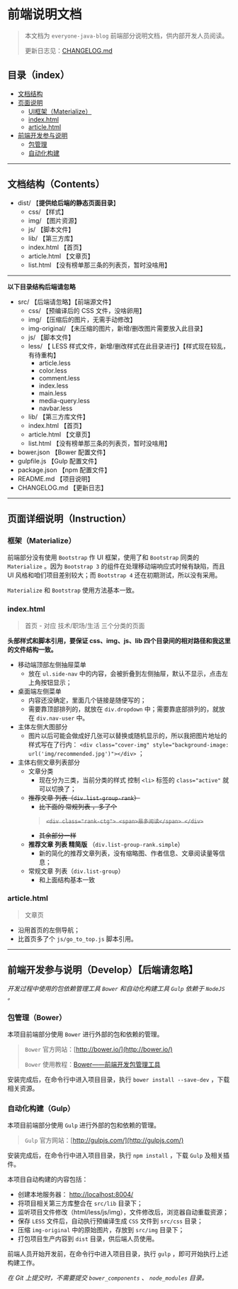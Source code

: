 # 前端说明文档

> 本文档为 `everyone-java-blog` 前端部分说明文档，供内部开发人员阅读。
> 
> 更新日志见：[CHANGELOG.md](https://github.com/xiaolongzuo/everyone-java-blog/blob/master/blog-front/README.md)

## 目录（index）

* [文档结构](#contents)
* [页面说明](#instruction)
    - [UI框架（Materialize）](#materialize)
    - [index.html](#indexhtml)
    - [article.html](#articlehtml)
* [前端开发参与说明](#develop)
    - [包管理](#bower)
    - [自动化构建](#gulp)


-----------------------------------------------------------------


## 文档结构（Contents）

* dist/                         【**提供给后端的静态页面目录**】
    - css/                      【样式】
    - img/                      【图片资源】
    - js/                       【脚本文件】
    - lib/                      【第三方库】
    - index.html                【首页】
    - article.html              【文章页】
    - list.html                 【没有榜单那三条的列表页，暂时没啥用】


-----------------------------------------------------------------


**以下目录结构后端请忽略**

* src/                          【后端请忽略】【前端源文件】
    - css/                      【预编译后的 CSS 文件，没啥卵用】
    - img/                      【压缩后的图片，无需手动修改】
    - img-original/             【未压缩的图片，新增/删改图片需要放入此目录】
    - js/                       【脚本文件】
    - less/                     【 LESS 样式文件，新增/删改样式在此目录进行】【样式现在较乱，有待重构】
        + article.less
        + color.less
        + comment.less
        + index.less
        + main.less
        + media-query.less
        + navbar.less
    - lib/                      【第三方库文件】
    - index.html                【首页】
    - article.html              【文章页】
    - list.html                 【没有榜单那三条的列表页，暂时没啥用】
* bower.json                    【Bower 配置文件】
* gulpfile.js                   【Gulp 配置文件】
* package.json                  【npm 配置文件】
* README.md                     【项目说明】
* CHANGELOG.md                  【更新日志】


-----------------------------------------------------------------


## 页面详细说明（Instruction）

### 框架（Materialize）

前端部分没有使用 `Bootstrap` 作 UI 框架，使用了和 `Bootstrap` 同类的 `Materialize` 。因为 `Bootstrap 3` 的组件在处理移动端响应式时候有缺陷，而且 UI 风格和咱们项目差别较大；而 `Bootstrap 4` 还在初期测试，所以没有采用。

`Materialize` 和 `Bootstrap` 使用方法基本一致。

### index.html

> 首页 - 对应 技术/职场/生活 三个分类的页面

**头部样式和脚本引用，要保证 css、img、js、lib 四个目录间的相对路径和我这里的文件结构一致。**

* 移动端顶部左侧抽屉菜单
    - 放在 `ul.side-nav` 中的内容，会被折叠到左侧抽屉，默认不显示，点击左上角按钮显示；
* 桌面端左侧菜单
    - 内容还没确定，里面几个链接是随便写的；
    - 需要靠顶部排列的，就放在 `div.dropdown` 中；需要靠底部排列的，就放在 `div.nav-user` 中。
* 主体左侧大图部分
    - 图片以后可能会做成好几张可以替换或随机显示的，所以我把图片地址的样式写在了行内： `<div class="cover-img" style="background-image: url('img/recommended.jpg')"></div>` ；
* 主体右侧文章列表部分
    - 文章分类
        + 现在分为三类，当前分类的样式 控制 `<li>` 标签的 `class="active"` 就可以切换了；
    - ~~推荐文章 列表（`div.list-group-rank`）~~
        + ~~比下面的 常规列表 ，多了个~~
        > ~~`<div class="rank-ctg"> <span>最多阅读</span> </div>`~~
        + ~~其余部分一样~~
    - **推荐文章 列表 精简版** （`div.list-group-rank.simple`）
        + 新的简化的推荐文章列表，没有缩略图、作者信息、文章阅读量等信息；
    - 常规文章 列表（`div.list-group`）
        + 和上面结构基本一致


### article.html

> 文章页

* 沿用首页的左侧导航；
* 比首页多了个 `js/go_to_top.js` 脚本引用。


-----------------------------------------------------------------


## 前端开发参与说明（Develop）【后端请忽略】

*开发过程中使用的包依赖管理工具 `Bower` 和自动化构建工具 `Gulp` 依赖于 `NodeJS` 。*


### 包管理（Bower）

本项目前端部分使用 `Bower` 进行外部的包和依赖的管理。

> `Bower` 官方网站：[http://bower.io/](http://bower.io/)
> 
> `Bower` 使用教程：[Bower——前端开发包管理工具](http://www.tuicool.com/articles/v2a2yq)

安装完成后，在命令行中进入项目目录，执行 `bower install --save-dev` ，下载相关资源。


### 自动化构建（Gulp）

本项目前端部分使用 `Gulp` 进行外部的包和依赖的管理。

> `Gulp` 官方网站：[http://gulpjs.com/](http://gulpjs.com/)

安装完成后，在命令行中进入项目目录，执行 `npm install` ，下载 `Gulp` 及相关插件。

本项目自动构建的内容包括：

* 创建本地服务器： [http://localhost:8004/](http://localhost:8004/)
* 将项目相关第三方库整合在 `src/lib` 目录下；
* 监听项目文件修改（html/less/js/img），文件修改后，浏览器自动重载资源；
* 保存 `LESS` 文件后，自动执行预编译生成 `CSS` 文件到 `src/css` 目录；
* 压缩 `img-original` 中的原始图片，存放到 `src/img` 目录下；
* 打包项目生产内容到 `dist` 目录，供后端人员使用。

前端人员开始开发前，在命令行中进入项目目录，执行 `gulp` ，即可开始执行上述构建工作。

*在 Git 上提交时，不需要提交 `bower_components` 、 `node_modules` 目录。*


